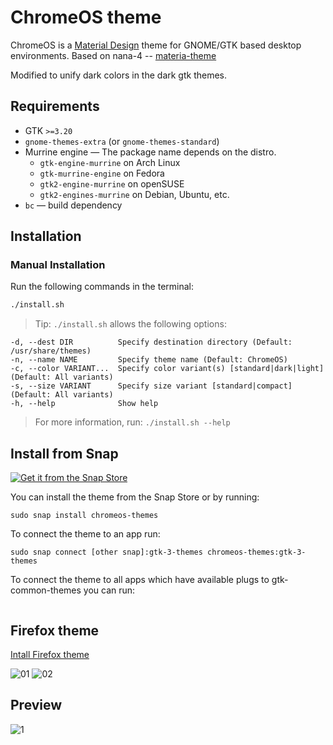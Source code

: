 # ChromeOS theme

ChromeOS is a [Material Design](https://material.io) theme for GNOME/GTK based desktop environments.
Based on nana-4 -- [materia-theme](https://github.com/nana-4/materia-theme)

Modified to unify dark colors in the dark gtk themes.

## Requirements

- GTK `>=3.20`
- `gnome-themes-extra` (or `gnome-themes-standard`)
- Murrine engine — The package name depends on the distro.
  - `gtk-engine-murrine` on Arch Linux
  - `gtk-murrine-engine` on Fedora
  - `gtk2-engine-murrine` on openSUSE
  - `gtk2-engines-murrine` on Debian, Ubuntu, etc.
- `bc` — build dependency

## Installation

### Manual Installation

Run the following commands in the terminal:

```sh
./install.sh
```

> Tip: `./install.sh` allows the following options:

```
-d, --dest DIR          Specify destination directory (Default: /usr/share/themes)
-n, --name NAME         Specify theme name (Default: ChromeOS)
-c, --color VARIANT...  Specify color variant(s) [standard|dark|light] (Default: All variants)
-s, --size VARIANT      Specify size variant [standard|compact] (Default: All variants)
-h, --help              Show help
```

> For more information, run: `./install.sh --help`

## Install from Snap
<a href="https://snapcraft.io/chromeos-themes">
<img alt="Get it from the Snap Store" src="https://snapcraft.io/static/images/badges/en/snap-store-white.svg" />
</a>

You can install the theme from the Snap Store оr by running:

```
sudo snap install chromeos-themes
```
To connect the theme to an app run:
```
sudo snap connect [other snap]:gtk-3-themes chromeos-themes:gtk-3-themes
```

To connect the theme to all apps which have available plugs to gtk-common-themes you can run:

``` for i in $(snap connections | grep gtk-common-themes:gtk-3-themes | awk '{print $2}'); do sudo snap connect $i chromeos-themes:gtk-3-themes; done
```

## Firefox theme
[Intall Firefox theme](src/firefox)

![01](src/firefox/preview01.png?raw=true)
![02](src/firefox/preview02.png?raw=true)

## Preview
![1](https://cdn.pling.com/img/9/2/b/e/0f3bbcad86f2b4baee71ca3f12117ebf4d5a.jpg?raw=true)
